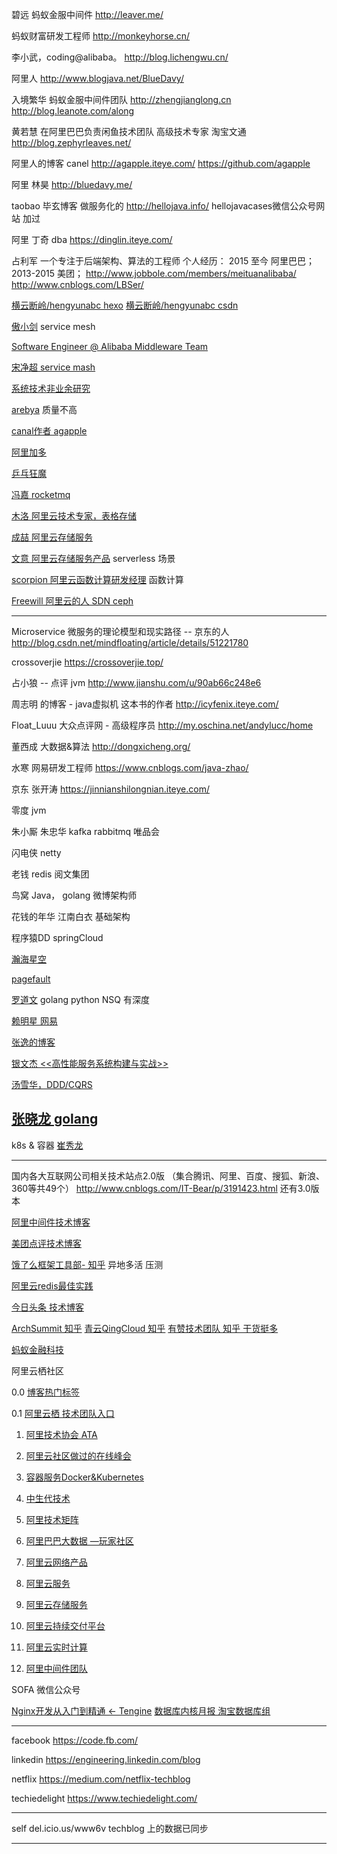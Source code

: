 碧远 蚂蚁金服中间件
http://leaver.me/

蚂蚁财富研发工程师
http://monkeyhorse.cn/

李小武，coding@alibaba。
http://blog.lichengwu.cn/

阿里人
http://www.blogjava.net/BlueDavy/

入境繁华  蚂蚁金服中间件团队
http://zhengjianglong.cn
http://blog.leanote.com/along

黄若慧   在阿里巴巴负责闲鱼技术团队  高级技术专家   淘宝文通
http://blog.zephyrleaves.net/

阿里人的博客 canel
http://agapple.iteye.com/ 
https://github.com/agapple

阿里 林昊
http://bluedavy.me/

taobao   毕玄博客   做服务化的
http://hellojava.info/
hellojavacases微信公众号网站  加过


阿里 丁奇 dba
https://dinglin.iteye.com/

占利军   一个专注于后端架构、算法的工程师 个人经历： 2015 至今 阿里巴巴； 2013-2015 美团； 
http://www.jobbole.com/members/meituanalibaba/
http://www.cnblogs.com/LBSer/


[横云断岭/hengyunabc hexo](http://hengyunabc.github.io/)
[横云断岭/hengyunabc csdn](https://blog.csdn.net/hengyunabc)

[傲小剑](https://skyao.io/#posts)  service mesh    

[Software Engineer @ Alibaba Middleware Team](https://www.sczyh30.com/) 


[宋净超 service mash](https://jimmysong.io/)


[系统技术非业余研究](http://blog.yufeng.info/)

[arebya](http://arebya.com/) 质量不高

[canal作者 agapple](https://agapple.iteye.com/)  

[阿里加多](https://www.jianshu.com/u/b230a86fb7ad)

[乒乓狂魔](https://yq.aliyun.com/users/6bmpl5rdwpqu4)

[冯嘉 rocketmq](https://yq.aliyun.com/users/ejn34jbxf5evs)

[木洛 阿里云技术专家，表格存储](https://yq.aliyun.com/users/jwbhxydfk6qyi/article)

[成喆 阿里云存储服务](https://yq.aliyun.com/users/u3vivzisyg2pc/)

[文意 阿里云存储服务产品](https://yq.aliyun.com/users/zh5kxxfngqw2m)  serverless 场景

[scorpion 阿里云函数计算研发经理](https://yq.aliyun.com/users/fbt6ovijrs2zi) 函数计算

[Freewill 阿里云的人 SDN ceph](https://www.cnblogs.com/bodhitree/default.html)

---

Microservice 微服务的理论模型和现实路径 -- 京东的人
http://blog.csdn.net/mindfloating/article/details/51221780

crossoverjie
https://crossoverjie.top/

占小狼 -- 点评 jvm
http://www.jianshu.com/u/90ab66c248e6

周志明 的博客   -      java虚拟机  这本书的作者
http://icyfenix.iteye.com/

Float_Luuu  大众点评网 - 高级程序员
http://my.oschina.net/andylucc/home


董西成  大数据&算法
http://dongxicheng.org/


水寒  网易研发工程师
https://www.cnblogs.com/java-zhao/

京东 张开涛
https://jinnianshilongnian.iteye.com/

零度 jvm

朱小厮 朱忠华 kafka rabbitmq 唯品会

闪电侠 netty 

老钱 redis 阅文集团

鸟窝 Java， golang  微博架构师 

花钱的年华 江南白衣  基础架构

程序猿DD springCloud

[瀚海星空](http://abloz.com/)

[pagefault](http://www.pagefault.info/)

[罗道文](http://luodw.cc/)  golang python NSQ 有深度

[赖明星  网易](http://mingxinglai.com/)

[张逸的博客](https://www.cnblogs.com/wayfarer/default.html)

[银文杰 <<高性能服务系统构建与实战>>](https://blog.csdn.net/yinwenjie/article/list/1?)

[汤雪华，DDD/CQRS](http://www.cnblogs.com/netfocus/)

[张晓龙  golang](https://www.jianshu.com/u/1381dc29fed9)
---
k8s & 容器
[崔秀龙](https://blog.fleeto.us/)

----

国内各大互联网公司相关技术站点2.0版 （集合腾讯、阿里、百度、搜狐、新浪、360等共49个）
http://www.cnblogs.com/IT-Bear/p/3191423.html
还有3.0版本

[阿里中间件技术博客]()

[美团点评技术博客]()

[饿了么框架工具部- 知乎](https://zhuanlan.zhihu.com/p/28585781)  异地多活 压测

[阿里云redis最佳实践](https://help.aliyun.com/document_detail/67252.html) 

[今日头条 技术博客](https://techblog.toutiao.com/2017/05/02/dao/)

[ArchSummit 知乎](https://www.zhihu.com/org/archsummit/activities)
[青云QingCloud 知乎](https://zhuanlan.zhihu.com/qingcloud)
[有赞技术团队 知乎 干货挺多](https://www.zhihu.com/org/you-zan-ji-zhu-tuan-dui/activities)

[蚂蚁金融科技](https://tech.antfin.com/)


阿里云栖社区 

0.0 [博客热门标签](https://yq.aliyun.com/tags/)

0.1 [阿里云栖  技术团队入口](https://yq.aliyun.com/teams)  

1. [阿里技术协会 ATA](https://yq.aliyun.com/tags/tagid_523/)

2. [阿里云社区做过的在线峰会](https://yq.aliyun.com/topic?spm=a2c4e.11154022.headermainnav.11.7037aMQGaMQGE8#guid-721571)

3. [容器服务Docker&Kubernetes](https://yq.aliyun.com/teams/11/type_blog-cid_450-page_1)

4. [中生代技术](https://yq.aliyun.com/users/1080464764156883?spm=a2c4e.11153940.blogrightarea54004.2.22c86a7d3BdzIB)

5. [阿里技术矩阵](https://yq.aliyun.com/teams/16)

6. [阿里巴巴大数据 —玩家社区](https://yq.aliyun.com/teams/6)

7. [阿里云网络产品](https://yq.aliyun.com/teams/28)  

8. [阿里云服务](https://yq.aliyun.com/teams/56/type_blog)

9. [阿里云存储服务](https://yq.aliyun.com/teams/4)

10. [阿里云持续交付平台](https://yq.aliyun.com/teams/20)

11. [阿里云实时计算](https://yq.aliyun.com/teams/67)

12. [阿里中间件团队](https://yq.aliyun.com/teams/22)


SOFA 微信公众号

[Nginx开发从入门到精通 <- Tengine](http://tengine.taobao.org/book/index.html)
[数据库内核月报 淘宝数据库组](http://mysql.taobao.org/monthly/) 

---
facebook https://code.fb.com/

linkedin https://engineering.linkedin.com/blog

netflix https://medium.com/netflix-techblog

techiedelight https://www.techiedelight.com/

---

self
del.icio.us/www6v  techblog 上的数据已同步

---

